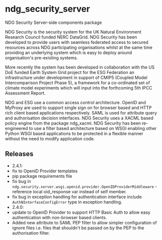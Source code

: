 ndg_security_server
===================
NDG Security Server-side components package

NDG Security is the security system for the UK Natural Environment Research
Council funded NERC DataGrid.  NDG Security has been developed to 
provide users with seamless federated access to secured resources across NDG 
participating organisations whilst at the same time providing an underlying 
system which is easy to deploy around organisation's pre-existing systems. 

More recently the system has been developed in collaboration with the 
US DoE funded Earth System Grid project for the ESG Federation an infrastructure
under development in support of CMIP5 (Coupled Model Intercomparison Project 
Phase 5), a framework for a co-ordinated set of climate model experiments 
which will input into the forthcoming 5th IPCC Assessment Report.

NDG and ESG use a common access control architecture.  OpenID and MyProxy are 
used to support single sign on for browser based and HTTP rich client based 
applications respectively.  SAML is used for attribute query and authorisation
decision interfaces.  NDG Security uses a XACML based policy engine from the 
package ndg_xacml.  NDG Security has been re-engineered to use a filter based 
architecture based on WSGI enabling other Python WSGI based applications to be 
protected in a flexible manner without the need to modify application code.

Releases
--------
 * 2.4.1: 
  * fix to OpenID Provider templates
  * pip package requirements file
  * fix bug in ``ndg.security.server.wsgi.openid.provider.OpenIDProviderMiddleware`` -
    reference local oid_response var instead of self member.
  * fix bug in exception handling for authentication interface include
    ``AuthNInterfaceConfigError`` type in exception handling.
 * 2.4.0:
  * update to OpenID Provider to support HTTP Basic Auth to allow easy
    authentication with non-browser based clients.  
  * Added new attribute to SAML PEP filter to allow simpler configuration of
    ignore files i.e. files that shouldn't be passed on by the PEP to the 
    authorisation filter.